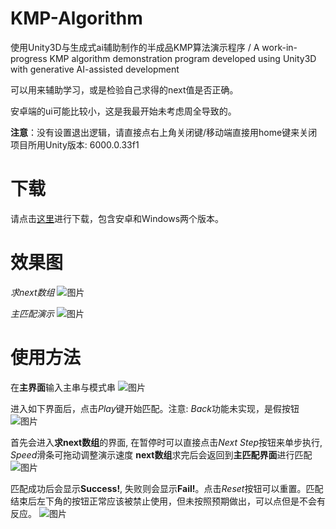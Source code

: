 # KMP-Algorithm
使用Unity3D与生成式ai辅助制作的半成品KMP算法演示程序 / A work-in-progress KMP algorithm demonstration program developed using Unity3D with generative AI-assisted development

可以用来辅助学习，或是检验自己求得的next值是否正确。

安卓端的ui可能比较小，这是我最开始未考虑周全导致的。

**注意**：没有设置退出逻辑，请直接点右上角关闭键/移动端直接用home键来关闭
项目所用Unity版本: 6000.0.33f1
# 下载
请点击[这里](https://github.com/d2033801/KMP-Algorithm/releases)进行下载，包含安卓和Windows两个版本。
# 效果图
*求next数组*
![图片](https://github.com/user-attachments/assets/034f0ce6-fa07-4b0e-8764-c15d3eb7bdbd)

*主匹配演示*
![图片](https://github.com/user-attachments/assets/91212d26-204d-44a8-afae-2f865a828865)
# 使用方法
在**主界面**输入主串与模式串
![图片](https://github.com/user-attachments/assets/60b0dd0f-2e0c-4b58-a5e6-8f9347639b60)

进入如下界面后，点击*Play*键开始匹配。注意: *Back*功能未实现，是假按钮
![图片](https://github.com/user-attachments/assets/ccc5fad2-3f5e-4c44-8887-ffd6872bac69)

首先会进入**求next数组**的界面, 在暂停时可以直接点击*Next Step*按钮来单步执行, *Speed*滑条可拖动调整演示速度
**next数组**求完后会返回到**主匹配界面**进行匹配
![图片](https://github.com/user-attachments/assets/8f2f131c-9cec-4e8b-9896-2efa4f9c3ae3)

匹配成功后会显示**Success!**, 失败则会显示**Fail!**。点击*Reset*按钮可以重置。匹配结束后左下角的按钮正常应该被禁止使用，但未按照预期做出，可以点但是不会有反应。
![图片](https://github.com/user-attachments/assets/e80e7477-b288-4660-8dfc-1a3f8874c3d4)
